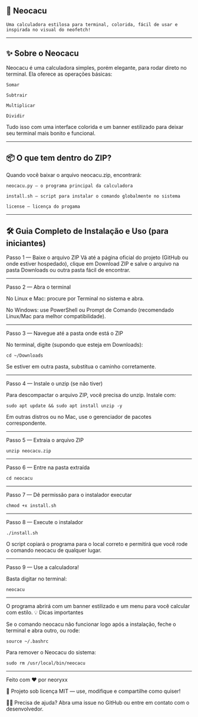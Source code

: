 ## 🚀 Neocacu

    Uma calculadora estilosa para terminal, colorida, fácil de usar e inspirada no visual do neofetch!

---

## ✨ Sobre o Neocacu

Neocacu é uma calculadora simples, porém elegante, para rodar direto no terminal. Ela oferece as operações básicas:

    Somar

    Subtrair

    Multiplicar

    Dividir

Tudo isso com uma interface colorida e um banner estilizado para deixar seu terminal mais bonito e funcional.

---

## 📦 O que tem dentro do ZIP?

Quando você baixar o arquivo neocacu.zip, encontrará:

    neocacu.py — o programa principal da calculadora

    install.sh — script para instalar o comando globalmente no sistema

    license — licença do progama

---

## 🛠️ Guia Completo de Instalação e Uso (para iniciantes)
Passo 1 — Baixe o arquivo ZIP
Vá até a página oficial do projeto (GitHub ou onde estiver hospedado), clique em Download ZIP e salve o arquivo na pasta Downloads ou outra pasta fácil de encontrar.

---

Passo 2 — Abra o terminal

No Linux e Mac: procure por Terminal no sistema e abra.

No Windows: use PowerShell ou Prompt de Comando (recomendado Linux/Mac para melhor compatibilidade).

---

Passo 3 — Navegue até a pasta onde está o ZIP

No terminal, digite (supondo que esteja em Downloads):

    cd ~/Downloads

Se estiver em outra pasta, substitua o caminho corretamente.

---

Passo 4 — Instale o unzip (se não tiver)

Para descompactar o arquivo ZIP, você precisa do unzip. Instale com:

    sudo apt update && sudo apt install unzip -y

Em outras distros ou no Mac, use o gerenciador de pacotes correspondente.

---

Passo 5 — Extraia o arquivo ZIP

    unzip neocacu.zip

---

Passo 6 — Entre na pasta extraída

    cd neocacu

---

Passo 7 — Dê permissão para o instalador executar

    chmod +x install.sh

---

Passo 8 — Execute o instalador

    ./install.sh

O script copiará o programa para o local correto e permitirá que você rode o comando neocacu de qualquer lugar.

---

Passo 9 — Use a calculadora!

Basta digitar no terminal:

    neocacu

---

O programa abrirá com um banner estilizado e um menu para você calcular com estilo.
💡 Dicas importantes

Se o comando neocacu não funcionar logo após a instalação, feche o terminal e abra outro, ou rode:

    source ~/.bashrc

Para remover o Neocacu do sistema:

    sudo rm /usr/local/bin/neocacu

---

Feito com ❤️ por neoryxx

📄 Projeto sob licença MIT — use, modifique e compartilhe como quiser!

🙋‍♂️ Precisa de ajuda? Abra uma issue no GitHub ou entre em contato com o desenvolvedor.
